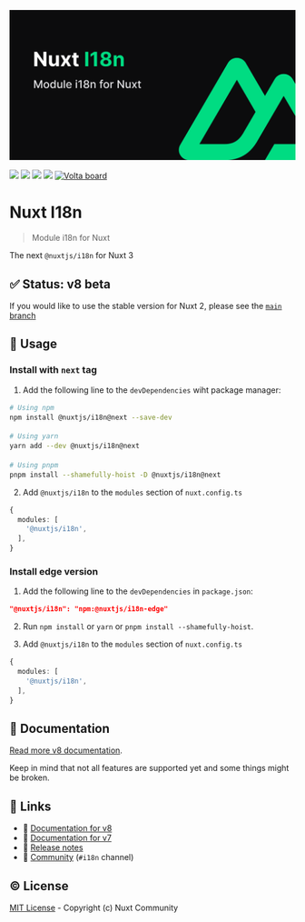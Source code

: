 <p align="center">
  <img src="./docs/public/cover.png" alt="@nuxtjs/i18n logo">
</p>

[![](https://img.shields.io/npm/v/%40nuxtjs%2Fi18n/next.svg?style=flat-square)](https://npmjs.com/package/%40nuxtjs%2Fi18n)
[![](https://img.shields.io/npm/v/%40nuxtjs%2Fi18n/latest.svg?style=flat-square)](https://npmjs.com/package/%40nuxtjs%2Fi18n)
[![](https://img.shields.io/npm/dt/%40nuxtjs%2Fi18n.svg?style=flat-square)](https://npmjs.com/package/%40nuxtjs%2Fi18n)
[![](https://snyk.io/test/github/nuxt-community/i18n-module/badge.svg?style=flat-square)](https://snyk.io/test/github/nuxt-modules/i18n)
<a href="https://volta.net/nuxt-modules/i18n?utm_source=nuxt_i18n_readme"><img src="https://user-images.githubusercontent.com/904724/209143798-32345f6c-3cf8-4e06-9659-f4ace4a6acde.svg" alt="Volta board"></a>

# Nuxt I18n

> Module i18n for Nuxt

The next `@nuxtjs/i18n` for Nuxt 3

## ✅ Status: v8 beta

If you would like to use the stable version for Nuxt 2, please see the [`main` branch](https://github.com/nuxt-modules/i18n/tree/main)

## 🚀 Usage

### Install with `next` tag

1. Add the following line to the `devDependencies` wiht package manager:

```sh
# Using npm
npm install @nuxtjs/i18n@next --save-dev

# Using yarn
yarn add --dev @nuxtjs/i18n@next

# Using pnpm 
pnpm install --shamefully-hoist -D @nuxtjs/i18n@next
```

2. Add `@nuxtjs/i18n` to the `modules` section of `nuxt.config.ts`

```ts
{
  modules: [
    '@nuxtjs/i18n',
  ],
}
```

### Install edge version

1. Add the following line to the `devDependencies` in `package.json`:

```json
"@nuxtjs/i18n": "npm:@nuxtjs/i18n-edge"
```

2. Run `npm install` or `yarn` or `pnpm install --shamefully-hoist`.

3. Add `@nuxtjs/i18n` to the `modules` section of `nuxt.config.ts`

```ts
{
  modules: [
    '@nuxtjs/i18n',
  ],
}
```

## 📖 Documentation

[Read more v8 documentation](https://v8.i18n.nuxtjs.org/).

Keep in mind that not all features are supported yet and some things might be broken.

## 🔗 Links
- 📘 [Documentation for v8](https://v8.i18n.nuxtjs.org/)
- 📘 [Documentation for v7](https://i18n.nuxtjs.org/)
- 🔖 [Release notes](./CHANGELOG.md)
- 👥 [Community](https://discord.nuxtjs.org/) (`#i18n` channel)

## ©️ License

[MIT License](./LICENSE) - Copyright (c) Nuxt Community
